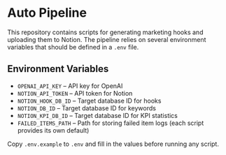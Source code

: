 # Auto Pipeline

This repository contains scripts for generating marketing hooks and uploading them to Notion. The pipeline relies on several environment variables that should be defined in a `.env` file.

## Environment Variables

- `OPENAI_API_KEY` – API key for OpenAI
- `NOTION_API_TOKEN` – API token for Notion
- `NOTION_HOOK_DB_ID` – Target database ID for hooks
- `NOTION_DB_ID` – Target database ID for keywords
- `NOTION_KPI_DB_ID` – Target database ID for KPI statistics
- `FAILED_ITEMS_PATH` – Path for storing failed item logs (each script provides its own default)

Copy `.env.example` to `.env` and fill in the values before running any script.
